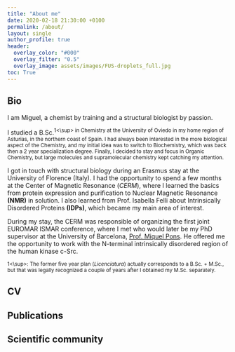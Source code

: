 ```yaml
---
title: "About me"
date: 2020-02-18 21:30:00 +0100
permalink: /about/
layout: single
author_profile: true
header:
  overlay_color: "#000"
  overlay_filter: "0.5"
  overlay_image: assets/images/FUS-droplets_full.jpg
toc: True
---
```


## Bio

I am Miguel, a chemist by training and a structural biologist by passion. 

I studied a B.Sc.<sup>1<\sup> in Chemistry at the University of Oviedo in my home region of Asturias, in the northern coast of Spain. I had always been interested in the more biological aspect of the Chemistry, and my initial idea was to switch to Biochemistry, which was back then a 2 year specialization degree. Finally, I decided to stay and focus in Organic Chemistry, but large molecules and supramolecular chemistry kept catching my attention.

I got in touch with structural biology during an Erasmus stay at the University of Florence (Italy). I had the opportunity to spend a few months at the Center of Magnetic Resonance (*CERM*), where I learned the basics from protein expression and purification to Nuclear Magnetic Resonance **(NMR)** in solution. I also learned from Prof. Isabella Felli about Intrinsically Disordered Proteins **(IDPs)**, which became my main area of interest. 

During my stay, the CERM was responsible of organizing the first joint EUROMAR ISMAR conference, where I met who would later be my PhD supervisor at the University of Barcelona, [Prof. Miquel Pons](http://bionmr.ub.edu/index.php). He offered me the opportunity to work with the N-terminal intrinsically disordered region of the human kinase c-Src. 

<sup>1<\sup>: The former five year plan (*Licenciatura*) actually corresponds to a B.Sc. + M.Sc., but that was legally recognized a couple of years after I obtained my M.Sc. separately.   

## CV

## Publications

## Scientific community 

